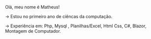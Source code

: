 Olá, meu nome é Matheus!

-> Estou no primeiro ano de ciêncas da computação.

-> Experiência em: Php, Mysql , Planilhas/Excel, Html Css, C#, Blazor, Montagem de Computador.
<!--
**Matheuzzzzzzz/Matheuzzzzzzz** is a ✨ _special_ ✨ repository because its `README.md` (this file) appears on your GitHub profile.
 -> Faço o 3° ano do ensino médio na Cotemig
 -> Experiência em: Php, Mysql WorkBench, Planilhas/Excel, Html Css, C#, Blazor, Montagem de Computador.
-->
